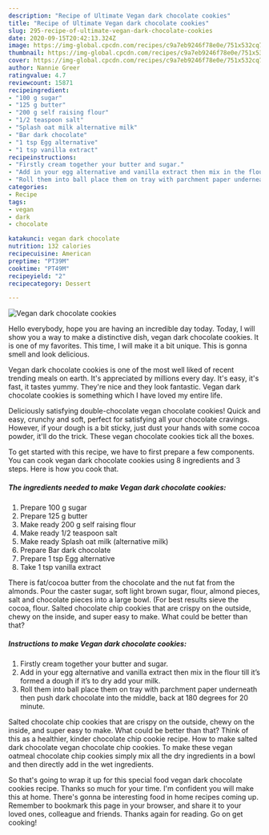 ```yaml
---
description: "Recipe of Ultimate Vegan dark chocolate cookies"
title: "Recipe of Ultimate Vegan dark chocolate cookies"
slug: 295-recipe-of-ultimate-vegan-dark-chocolate-cookies
date: 2020-09-15T20:42:13.324Z
image: https://img-global.cpcdn.com/recipes/c9a7eb9246f78e0e/751x532cq70/vegan-dark-chocolate-cookies-recipe-main-photo.jpg
thumbnail: https://img-global.cpcdn.com/recipes/c9a7eb9246f78e0e/751x532cq70/vegan-dark-chocolate-cookies-recipe-main-photo.jpg
cover: https://img-global.cpcdn.com/recipes/c9a7eb9246f78e0e/751x532cq70/vegan-dark-chocolate-cookies-recipe-main-photo.jpg
author: Nannie Greer
ratingvalue: 4.7
reviewcount: 15871
recipeingredient:
- "100 g sugar"
- "125 g butter"
- "200 g self raising flour"
- "1/2 teaspoon salt"
- "Splash oat milk alternative milk"
- "Bar dark chocolate"
- "1 tsp Egg alternative"
- "1 tsp vanilla extract"
recipeinstructions:
- "Firstly cream together your butter and sugar."
- "Add in your egg alternative and vanilla extract then mix in the flour till it’s formed a dough if it’s to dry add your milk."
- "Roll them into ball place them on tray with parchment paper underneath then push dark chocolate into the middle, back at 180 degrees for 20 minute."
categories:
- Recipe
tags:
- vegan
- dark
- chocolate

katakunci: vegan dark chocolate 
nutrition: 132 calories
recipecuisine: American
preptime: "PT39M"
cooktime: "PT49M"
recipeyield: "2"
recipecategory: Dessert

---
```



![Vegan dark chocolate cookies](https://img-global.cpcdn.com/recipes/c9a7eb9246f78e0e/751x532cq70/vegan-dark-chocolate-cookies-recipe-main-photo.jpg)

Hello everybody, hope you are having an incredible day today. Today, I will show you a way to make a distinctive dish, vegan dark chocolate cookies. It is one of my favorites. This time, I will make it a bit unique. This is gonna smell and look delicious.

Vegan dark chocolate cookies is one of the most well liked of recent trending meals on earth. It's appreciated by millions every day. It's easy, it's fast, it tastes yummy. They're nice and they look fantastic. Vegan dark chocolate cookies is something which I have loved my entire life.

Deliciously satisfying double-chocolate vegan chocolate cookies! Quick and easy, crunchy and soft, perfect for satisfying all your chocolate cravings. However, if your dough is a bit sticky, just dust your hands with some cocoa powder, it&#39;ll do the trick. These vegan chocolate cookies tick all the boxes.


To get started with this recipe, we have to first prepare a few components. You can cook vegan dark chocolate cookies using 8 ingredients and 3 steps. Here is how you cook that.

<!--inarticleads1-->

##### The ingredients needed to make Vegan dark chocolate cookies:

1. Prepare 100 g sugar
1. Prepare 125 g butter
1. Make ready 200 g self raising flour
1. Make ready 1/2 teaspoon salt
1. Make ready Splash oat milk (alternative milk)
1. Prepare Bar dark chocolate
1. Prepare 1 tsp Egg alternative
1. Take 1 tsp vanilla extract


There is fat/cocoa butter from the chocolate and the nut fat from the almonds. Pour the caster sugar, soft light brown sugar, flour, almond pieces, salt and chocolate pieces into a large bowl. (For best results sieve the cocoa, flour. Salted chocolate chip cookies that are crispy on the outside, chewy on the inside, and super easy to make. What could be better than that? 

<!--inarticleads2-->

##### Instructions to make Vegan dark chocolate cookies:

1. Firstly cream together your butter and sugar.
1. Add in your egg alternative and vanilla extract then mix in the flour till it’s formed a dough if it’s to dry add your milk.
1. Roll them into ball place them on tray with parchment paper underneath then push dark chocolate into the middle, back at 180 degrees for 20 minute.


Salted chocolate chip cookies that are crispy on the outside, chewy on the inside, and super easy to make. What could be better than that? Think of this as a healthier, kinder chocolate chip cookie recipe. How to make salted dark chocolate vegan chocolate chip cookies. To make these vegan oatmeal chocolate chip cookies simply mix all the dry ingredients in a bowl and then directly add in the wet ingredients. 

So that's going to wrap it up for this special food vegan dark chocolate cookies recipe. Thanks so much for your time. I'm confident you will make this at home. There's gonna be interesting food in home recipes coming up. Remember to bookmark this page in your browser, and share it to your loved ones, colleague and friends. Thanks again for reading. Go on get cooking!
